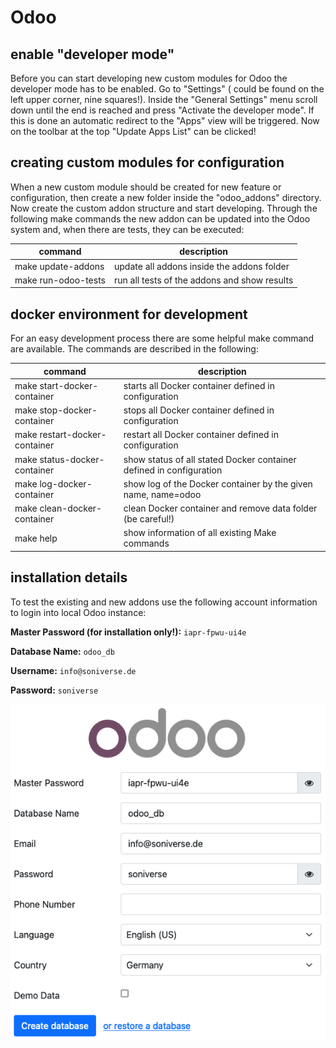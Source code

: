 # Odoo

## enable "developer mode"

Before you can start developing new custom modules for Odoo the developer mode has to be enabled. Go to "Settings" (
could be found on the left upper corner, nine squares!). Inside the "General Settings" menu scroll down until the end is
reached and press "Activate the developer mode". If this is done an automatic redirect to the "Apps" view will be
triggered. Now on the toolbar at the top "Update Apps List" can be clicked!

## creating custom modules for configuration

When a new custom module should be created for new feature or configuration, then create a new folder inside the
"odoo_addons" directory. Now create the custom addon structure and start developing. Through the following make commands
the new addon can be updated into the Odoo system and, when there are tests, they can be executed:

| command             | description                                  |
|---------------------|----------------------------------------------|
| make update-addons  | update all addons inside the addons folder   |
| make run-odoo-tests | run all tests of the addons and show results |

## docker environment for development

For an easy development process there are some helpful make command are available. The commands are described in the
following:

| command                       | description                                                         |
|-------------------------------|---------------------------------------------------------------------|
| make start-docker-container   | starts all Docker container defined in configuration                |
| make stop-docker-container    | stops all Docker container defined in configuration                 |
| make restart-docker-container | restart all Docker container defined in configuration               |
| make status-docker-container  | show status of all stated Docker container defined in configuration |
| make log-docker-container     | show log of the Docker container by the given name, name=odoo       |
| make clean-docker-container   | clean Docker container and remove data folder (be careful!)         |
| make help                     | show information of all existing Make commands                      |

## installation details

To test the existing and new addons use the following account information to login into local Odoo instance:

**Master Password (for installation only!):** `iapr-fpwu-ui4e`

**Database Name:** `odoo_db`

**Username:** `info@soniverse.de`

**Password:** `soniverse`

![img.png](img.png)
